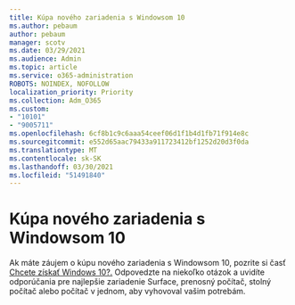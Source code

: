 ```yaml
---
title: Kúpa nového zariadenia s Windowsom 10
ms.author: pebaum
author: pebaum
manager: scotv
ms.date: 03/29/2021
ms.audience: Admin
ms.topic: article
ms.service: o365-administration
ROBOTS: NOINDEX, NOFOLLOW
localization_priority: Priority
ms.collection: Adm_O365
ms.custom:
- "10101"
- "9005711"
ms.openlocfilehash: 6cf8b1c9c6aaa54ceef06d1f1b4d1fb71f914e8c
ms.sourcegitcommit: e552d65aac79433a911723412bf1252d20d3f0da
ms.translationtype: MT
ms.contentlocale: sk-SK
ms.lasthandoff: 03/30/2021
ms.locfileid: "51491840"
---
```

# <a name="how-to-buy-a-new-windows-10-device"></a>Kúpa nového zariadenia s Windowsom 10

Ak máte záujem o kúpu nového zariadenia s Windowsom 10, pozrite si časť [Chcete získať Windows 10?.](https://www.microsoft.com/windows/get-windows-10) Odpovedzte na niekoľko otázok a uvidíte odporúčania pre najlepšie zariadenie Surface, prenosný počítač, stolný počítač alebo počítač v jednom, aby vyhovoval vašim potrebám.